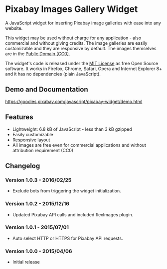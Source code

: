 Pixabay Images Gallery Widget
===================

A JavaScript widget for inserting Pixabay image galleries with ease into any website.

This widget may be used without charge for any application - also commercial and without giving credits.
The image galleries are easily customizable and they are responsive by default. The images themselves are in the [Public Domain (CC0)](https://pixabay.com/service/terms/#download_terms).

The widget's code is released under the [MIT License](http://www.opensource.org/licenses/mit-license.php) as free Open Source software.
It works in Firefox, Chrome, Safari, Opera and Internet Explorer 8+ and it has no dependencies (plain JavaScript).

## Demo and Documentation

https://goodies.pixabay.com/javascript/pixabay-widget/demo.html

## Features

* Lightweight: 6.8 kB of JavaScript - less than 3 kB gzipped
* Easily customizable
* Responsive layout
* All images are free even for commercial applications and without attribution requirement (CC0)

## Changelog

### Version 1.0.3 - 2016/02/25

* Exclude bots from triggering the widget initialization.

### Version 1.0.2 - 2015/12/16

* Updated Pixabay API calls and included flexImages plugin.

### Version 1.0.1 - 2015/07/01

* Auto select HTTP or HTTPS for Pixabay API requests.

### Version 1.0.0 - 2015/04/06

* Initial release

